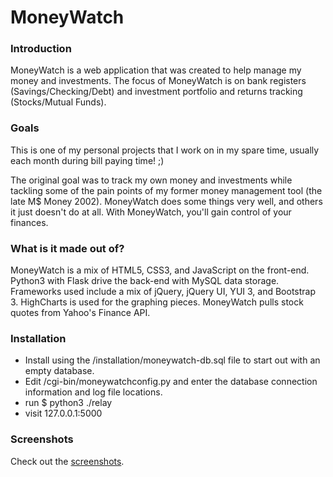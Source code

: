 # MoneyWatch

### Introduction

MoneyWatch is a web application that was created to help manage my money and investments.
The focus of MoneyWatch is on bank registers (Savings/Checking/Debt) and investment portfolio
and returns tracking (Stocks/Mutual Funds).

### Goals

This is one of my personal projects that I work on in my spare time, usually each month during bill paying time! ;)

The original goal was to track my own money and investments while tackling some of the pain points of my
former money management tool (the late M$ Money 2002). MoneyWatch does some things very well,
and others it just doesn't do at all. With MoneyWatch, you'll gain control of your finances.


### What is it made out of?

MoneyWatch is a mix of HTML5, CSS3, and JavaScript on the front-end. Python3 with Flask drive the back-end with MySQL data storage.
Frameworks used include a mix of jQuery, jQuery UI, YUI 3, and Bootstrap 3. HighCharts is used for the graphing pieces.
MoneyWatch pulls stock quotes from Yahoo's Finance API.

### Installation
* Install using the /installation/moneywatch-db.sql file to start out with an empty database.
* Edit /cgi-bin/moneywatchconfig.py and enter the database connection information and log file locations.
* run $ python3 ./relay
* visit 127.0.0.1:5000

### Screenshots

Check out the [screenshots](https://github.com/jamesottinger/moneywatch/blob/master/screenshots/SCREENSHOTS.md "Screenshots").

